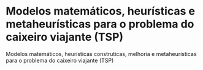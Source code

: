 # Modelos matemáticos, heurísticas e metaheurísticas para o problema do caixeiro viajante (TSP)
Modelos matemáticos, heurísticas construticas, melhoria e metaheurísticas para o problema do caixeiro viajante (TSP)
